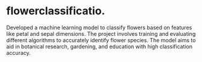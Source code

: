 # flowerclassificatio.
Developed a machine learning model to classify flowers based on features like petal and sepal dimensions. The project involves training and evaluating different algorithms to accurately identify flower species. The model aims to aid in botanical research, gardening, and education with high classification accuracy.
